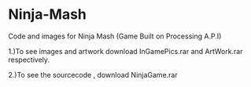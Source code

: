 Ninja-Mash
==========

Code and images for Ninja Mash (Game Built on Processing A.P.I)

1.)To see images and artwork download InGamePics.rar and ArtWork.rar respectively.

2.)To see the sourcecode , download NinjaGame.rar
